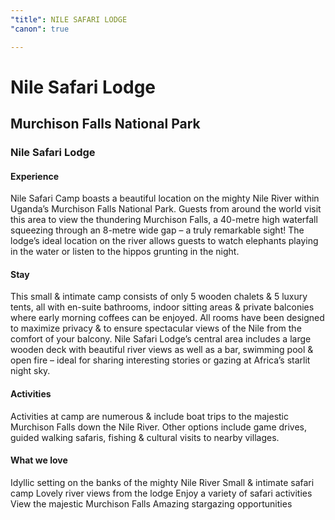 ```yaml
---
"title": NILE SAFARI LODGE
"canon": true

---
```


# Nile Safari Lodge
## Murchison Falls National Park
### Nile Safari Lodge

#### Experience
Nile Safari Camp boasts a beautiful location on the mighty Nile River within Uganda’s Murchison Falls National Park.
Guests from around the world visit this area to view the thundering Murchison Falls, a 40-metre high waterfall squeezing through an 8-metre wide gap – a truly remarkable sight!
The lodge’s ideal location on the river allows guests to watch elephants playing in the water or listen to the hippos grunting in the night.

#### Stay
This small &amp; intimate camp consists of only 5 wooden chalets &amp; 5 luxury tents, all with en-suite bathrooms, indoor sitting areas &amp; private balconies where early morning coffees can be enjoyed.
All rooms have been designed to maximize privacy &amp; to ensure spectacular views of the Nile from the comfort of your balcony.
Nile Safari Lodge’s central area includes a large wooden deck with beautiful river views as well as a bar, swimming pool &amp; open fire – ideal for sharing interesting stories or gazing at Africa’s starlit night sky.

#### Activities
Activities at camp are numerous &amp; include boat trips to the majestic Murchison Falls down the Nile River.  Other options include game drives, guided walking safaris, fishing &amp; cultural visits to nearby villages.


#### What we love
Idyllic setting on the banks of the mighty Nile River
Small &amp; intimate safari camp
Lovely river views from the lodge
Enjoy a variety of safari activities
View the majestic Murchison Falls
Amazing stargazing opportunities